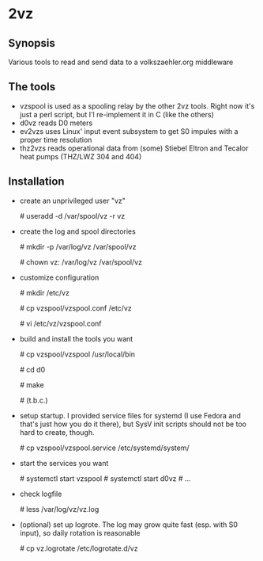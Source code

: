 # 2vz

## Synopsis

Various tools to read and send data to a volkszaehler.org middleware

## The tools

* vzspool is used as a spooling relay by the other 2vz tools. Right now it's just a perl script, but I'l re-implement it in C (like the others)
* d0vz reads D0 meters 
* ev2vzs uses Linux' input event subsystem to get S0 impules with a proper time resolution
* thz2vzs reads operational data from (some) Stiebel Eltron and Tecalor heat pumps (THZ/LWZ 304 and 404)

## Installation

* create an unprivileged user "vz"

	\# useradd -d /var/spool/vz -r vz

* create the log and spool directories

	\# mkdir -p /var/log/vz /var/spool/vz
	
	\# chown vz: /var/log/vz /var/spool/vz

* customize configuration

	\# mkdir /etc/vz
	
	\# cp vzspool/vzspool.conf /etc/vz
	
	\# vi /etc/vz/vzspool.conf

* build and install the tools you want

	\# cp vzspool/vzspool /usr/local/bin

	\# cd d0
	
	\# make

	\# (t.b.c.)

* setup startup. I provided service files for systemd (I use Fedora and that's just how you do it there), but SysV init scripts should not be too hard to create, though.

	\# cp vzspool/vzspool.service /etc/systemd/system/

* start the services you want

	\# systemctl start vzspool
	\# systemctl start d0vz
	\# ...

* check logfile 

	\# less /var/log/vz/vz.log

* (optional) set up logrote. The log may grow quite fast (esp. with S0 input), so daily rotation is reasonable

	\# cp vz.logrotate /etc/logrotate.d/vz


